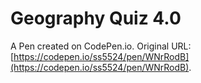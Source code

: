 # Geography Quiz 4.0

A Pen created on CodePen.io. Original URL: [https://codepen.io/ss5524/pen/WNrRodB](https://codepen.io/ss5524/pen/WNrRodB).


